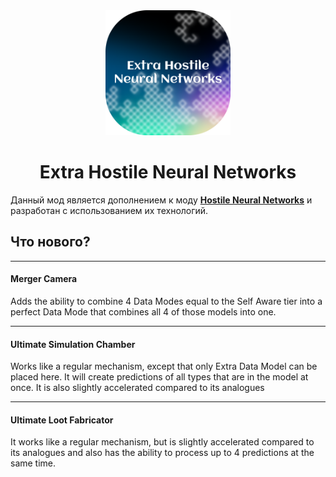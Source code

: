 <div align="center" width="400" height="400">
<img src="https://github.com/lentel27/Extra-Hostile-Neural-Networks/blob/master/src/main/resources/logo.png" alt="logo" width="200"/>

# Extra Hostile Neural Networks

</div>

Данный мод является дополнением к моду **[Hostile Neural Networks](https://github.com/Shadows-of-Fire/Hostile-Neural-Networks)** и разработан с использованием их технологий.

## Что нового?

---
#### Merger Camera
Adds the ability to combine 4 Data Modes equal to the Self Aware tier into a perfect Data Mode that combines all 4 of those models into one.

---
#### Ultimate Simulation Chamber
Works like a regular mechanism, except that only Extra Data Model can be placed here. It will create predictions of all types that are in the model at once. It is also slightly accelerated compared to its analogues

---
#### Ultimate Loot Fabricator
It works like a regular mechanism, but is slightly accelerated compared to its analogues and also has the ability to process up to 4 predictions at the same time.